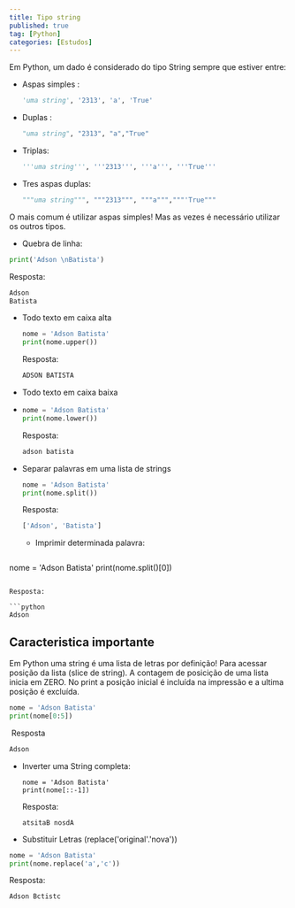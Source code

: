 ```yaml
---
title: Tipo string
published: true
tag: [Python]
categories: [Estudos]
---
```


Em Python, um dado é considerado do tipo String sempre que estiver entre:

- Aspas simples :

  ```python
  'uma string', '2313', 'a', 'True'
  ```

- Duplas :

  ```python
  "uma string", "2313", "a","True"
  ```

- Triplas:

  ```python
  '''uma string''', '''2313''', '''a''', '''True'''
  ```

- Tres aspas duplas:

  ```python
  """uma string""", """2313""", """a""","""'True"""	
  ```

O mais comum é utilizar aspas simples! Mas as vezes é necessário utilizar os outros tipos.

- Quebra de linha:

```python
print('Adson \nBatista')
```

Resposta:

```python
Adson 
Batista
```

- Todo texto em caixa alta

  ```python
  nome = 'Adson Batista'
  print(nome.upper())
  ```

   Resposta: 

  ```python
  ADSON BATISTA
  ```

  

- Todo texto em caixa baixa

- ```python
  nome = 'Adson Batista'
  print(nome.lower())
  ```
   Resposta: 

  ```python
  adson batista
  ```

- Separar palavras em uma lista de strings

  ```python
  nome = 'Adson Batista'
  print(nome.split())
  ```
  Resposta: 

  ```python
  ['Adson', 'Batista']
  ```


  - Imprimir determinada palavra:

  ```python
nome = 'Adson Batista'
print(nome.split()[0])
  ```

  Resposta: 

  ```python
Adson
  ```

## Caracteristica importante

Em Python uma string é uma lista de letras por definição! Para acessar posição da lista (slice de string). A contagem de posicição de uma lista inicia em ZERO. No print a posição inicial é incluída na impressão e a ultima posição é excluída.

  ```python
nome = 'Adson Batista'
print(nome[0:5])
  ```

​	Resposta

  ```Python
Adson
  ```

- Inverter uma String completa:

    ```
    nome = 'Adson Batista'
    print(nome[::-1])
    ```

  Resposta:

    ```
  atsitaB nosdA
    ```

-  Substituir Letras (replace('original'.'nova'))

  ```python
  nome = 'Adson Batista'
  print(nome.replace('a','c'))
  ```

  Resposta:

  ```python
  Adson Bctistc
  ```

  

